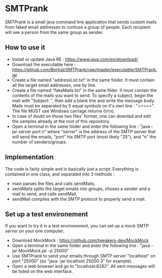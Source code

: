 # SMTPrank
SMTPrank is a small java command line application that sends custom mails from faked email addresses to confuse a group of people. Each recipient will see a person from the same group as sender.

## How to use it
- Install or update Java RE : https://www.java.com/en/download/
- Download the executable here : https://github.com/Bertral/SMTPrank/raw/master/executable/SMTPrank.jar
- Create a file named "addressList.txt" in the same folder. It must contain all the target email addresses, one by line.
- Create a file named "fakeMails.txt" in the same filder. It must contain the contents of the mails you want to send. To specify a subject, begin the mail with "Subject: ", then add a blank line and write the message body. Mails must be separated by 5 equal symbols on it's own line : "=====". The file MUST use Windows carriage returns (\r\n).
- In case of doubt on those two files' format, one can downlad and edit the samples already at the root of this repository.
- Open a terminal in the same folder and enter the following line : "java -jar server port n" where "server" is the address of the SMTP server that will send the emails, "port" his SMTP port (most likely "25"), and "n" the number of senders/groups.

## Implementation
The code is fairly simple and is basically just a script. Everything is contained in one class, and separated into 3 methods :
- main parses the files and calls sendMails,
- sendMails splits the target emails into groups, choses a sender and a mail to send, and calls sendMail,
- sendMail complies with the SMTP protocol to properly send a mail.

## Set up a test environement
If you want to try it in a test environement, you can set up a mock SMTP server on your one computer.
- Download MockMock : https://github.com/tweakers-dev/MockMock
- Open a terminal in the same folder and enter the following line : "java -jar MockMock.jar -p 25000"
- Use SMTPrank to send your emails through SMTP server "localhost" on port "25000" (so "java -jar localhost 25000 3" for example).
- Open a web browser and go to "localhost:8282". All sent messages will be listed on the web interface.
